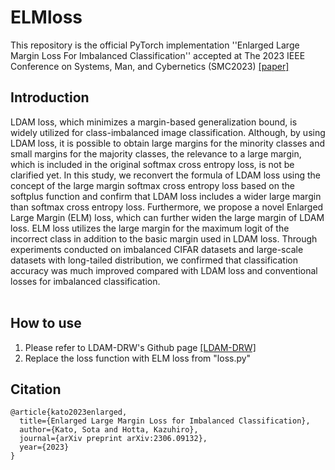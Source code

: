 # ELMloss
This repository is the official PyTorch implementation ''Enlarged Large Margin Loss For Imbalanced Classification'' accepted at The 2023 IEEE Conference on Systems, Man, and Cybernetics (SMC2023) [[paper]](https://arxiv.org/abs/2306.09132) 

## Introduction
LDAM loss, which minimizes a margin-based generalization bound, is widely utilized for class-imbalanced image classification. Although, by using LDAM loss, it is possible to obtain large margins for the minority classes and small margins for the majority classes, the relevance to a large margin, which is included in the original softmax cross entropy loss, is not be clarified yet. In this study, we reconvert the formula of LDAM loss using the concept of the large margin softmax cross entropy loss based on the softplus function and confirm that LDAM loss includes a wider large margin than softmax cross entropy loss. Furthermore, we propose a novel Enlarged Large Margin (ELM) loss, which can further widen the large margin of LDAM loss. ELM loss utilizes the large margin for the maximum logit of the incorrect class in addition to the basic margin used in LDAM loss. Through experiments conducted on imbalanced CIFAR datasets and large-scale datasets with long-tailed distribution, we confirmed that classification accuracy was much improved compared with LDAM loss and conventional losses for imbalanced classification.
<br />
<br />

## How to use
1. Please refer to LDAM-DRW's Github page [[LDAM-DRW]](https://github.com/kaidic/LDAM-DRW)
2. Replace the loss function with ELM loss from "loss.py"

## Citation
```
@article{kato2023enlarged,
  title={Enlarged Large Margin Loss for Imbalanced Classification},
  author={Kato, Sota and Hotta, Kazuhiro},
  journal={arXiv preprint arXiv:2306.09132},
  year={2023}
}
